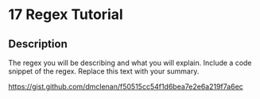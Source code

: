 # 17 Regex Tutorial

## Description 
The regex you will be describing and what you will explain. Include a code snippet of the regex. Replace this text with your summary.

https://gist.github.com/dmclenan/f50515cc54f1d6bea7e2e6a219f7a6ec



